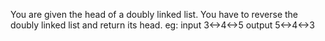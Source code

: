 You are given the head of a doubly linked list. You have to reverse the doubly linked list and return its head.
eg:
input
3<->4<->5
output
5<->4<->3
